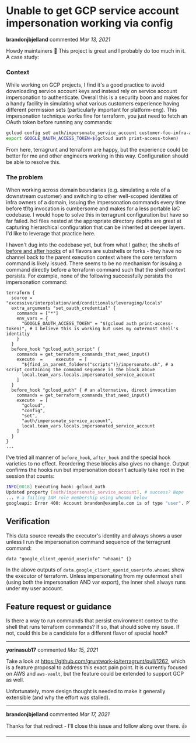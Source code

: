 # Unable to get GCP service account impersonation working via config

**brandonjbjelland** commented *Mar 13, 2021*

Howdy maintainers 👋  This project is great and I probably do too much in it. A case study:

### Context

While working on GCP projects, I find it's a good practice to avoid downloading service account keys and instead rely on service account impersonation to authenticate. Overall this is a security boon and makes for a handy facility in simulating what various customers experience having different permission sets (particularly important for platform-eng). This impersonation technique works fine for terraform, you just need to fetch an OAuth token before running any commands:

```bash
gcloud config set auth/impersonate_service_account customer-foo-infra-admin@identity-repository.iam.gserviceaccount.com && \
export GOOGLE_OAUTH_ACCESS_TOKEN=$(gcloud auth print-access-token)
```

From here, terragrunt and terraform are happy, but the experience could be better for me and other engineers working in this way. Configuration should be able to resolve this.

### The problem

When working across domain boundaries (e.g. simulating a role of a downstream customer) and switching to other well-scoped identities of infra owners of a domain, issuing the impersonation commands every time before tf/tg invocation is cumbersome and makes for a less portable IaC codebase. I would hope to solve this in terragrunt configuration but have so far failed. hcl files nested at the appropriate directory depths are great at capturing hierarchical configuration that can be inherited at deeper layers. I'd like to leverage that practice here.

I haven't dug into the codebase yet, but from what I gather, the shells of [before and after hooks](https://terragrunt.gruntwork.io/docs/reference/config-blocks-and-attributes/#terraform) of all flavors are subshells or forks - they have no channel back to the parent execution context where the core terraform command is likely issued. There seems to be no mechanism for issuing a command directly before a terraform command such that the shell context persists. For example, none of the following successfully persists the impersonation command:

```hcl
terraform {
  source = "excessive/interpolation/and/conditionals/leveraging/locals"
  extra_arguments "set_oauth_credential" {
    commands = ["*"]
    env_vars = {
      "GOOGLE_OAUTH_ACCESS_TOKEN" = "$(gcloud auth print-access-token)", # I believe this is working but uses my outermost shell's identitiy
    }
  }
  before_hook "gcloud_auth_script" {
    commands = get_terraform_commands_that_need_input()
    execute  =     execute  = [
      "${find_in_parent_folders("scripts")}/impersonate.sh", # a script containing the command sequence in the block above
      local.team_vars.locals.impersonated_service_account
    ]
  }
  before_hook "gcloud_auth" { # an alternative, direct invocation
    commands = get_terraform_commands_that_need_input()
    execute  = [
      "gcloud",
      "config",
      "set",
      "auth/impersonate_service_account",
      local.team_vars.locals.impersonated_service_account
    ]
  }
}
...
```

I've tried all manner of `before_hook`, `after_hook` and the special hook varieties to no effect. Reordering these blocks also gives no change. Output confirms the hooks run but impersonation doesn't actually take root in the session that counts:

```bash
INFO[0018] Executing hook: gcloud_auth
Updated property [auth/impersonate_service_account]. # success? Nope
... # a failing IAM role membership using whoami below
googleapi: Error 400: Account brandon@example.com is of type "user". Please set the type prefix to be "user:"., badRequest
```

## Verification

This data source reveals the executor's identity and always shows a user unless I run the impersonation command sequence of the terragrunt command:

```hcl
data "google_client_openid_userinfo" "whoami" {}
```

In the above outputs of `data.google_client_openid_userinfo.whoami` show the executor of terraform. Unless impersonating from my outermost shell (using both the impersonation AND var export), the inner shell always runs under my user account.

## Feature request or guidance

Is there a way to run commands that persist environment context to the shell that runs terraform commands? If so, that should solve my issue. If not, could this be a candidate for a different flavor of special hook?
<br />
***


**yorinasub17** commented *Mar 15, 2021*

Take a look at https://github.com/gruntwork-io/terragrunt/pull/1262, which is a feature proposal to address this exact pain point. It is currently focused on AWS and `aws-vault`, but the feature could be extended to support GCP as well.

Unfortunately, more design thought is needed to make it generally extensible (and why the effort was stalled).
***

**brandonjbjelland** commented *Mar 17, 2021*

Thanks for that redirect - I'll close this issue and follow along over there. 👍 
***

